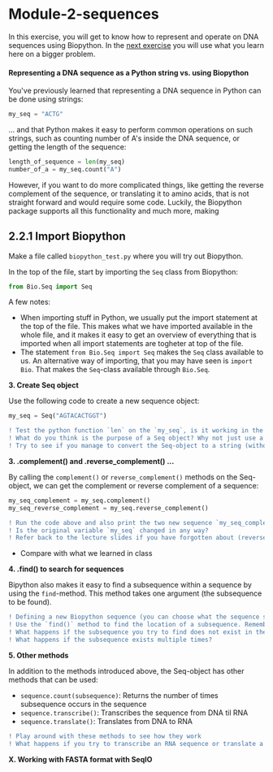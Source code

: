 # Module-2-sequences
In this exercise, you will get to know how to represent and operate on DNA sequences using Biopython. In the [next exercise](Exercise2.md)
you will use what you learn here on a bigger problem.

#### Representing a DNA sequence as a Python string vs. using Biopython
You've previously learned that representing a DNA sequence in Python can be done using strings:
```python
my_seq = "ACTG"
```
... and that Python makes it easy to perform common operations on such strings, such as counting number of A's inside the DNA sequence, or getting the length of the sequence:
```python
length_of_sequence = len(my_seq)
number_of_a = my_seq.count("A")
```

However, if you want to do more complicated things, like getting the reverse complement of the sequence, or translating it to amino acids, that is not straight forward and would require some code. Luckily, the Biopython package supports all this functionality and much more, making  


## 2.2.1 Import Biopython

Make a file called `biopython_test.py` where you will try out Biopython.

In the top of the file, start by importing the `Seq` class from Biopython:

```python
from Bio.Seq import Seq
```

A few notes:
* When importing stuff in Python, we usually put the import statement at the top of the file. This makes what we have imported available in the whole file, and it makes it easy to get an overview of everything that is imported when all import statements are togheter at top of the file.
* The statement `from Bio.Seq import Seq` makes the `Seq` class available to us. An alternative way of importing, that you may have seen is `import Bio`. That makes the `Seq`-class available through `Bio.Seq`.

**3. Create Seq object**

Use the following code to create a new sequence object:
```python
my_seq = Seq("AGTACACTGGT")
```
```diff
! Test the python function `len` on the `my_seq`, is it working in the same way as before?
! What do you think is the purpose of a Seq object? Why not just use a string?
! Try to see if you manage to convert the Seq-object to a string (without reading any documentation). 
```


**3. .complement() and .reverse_complement() ...**

By calling the `complement()` or `reverse_complement()` methods on the Seq-object, we can get the complement or reverse complement of a sequence:
```python
my_seq_complement = my_seq.complement()
my_seq_reverse_complement = my_seq.reverse_complement()
```
```diff
! Run the code above and also print the two new sequence `my_seq_complement` and `my_seq_reverse_complement`. Is the result as expected?
! Is the original variable `my_seq` changed in any way? 
! Refer back to the lecture slides if you have forgotten about (reverse) complementarity
```

- Compare with what we learned in class

**4. .find() to search for sequences**

Bipython also makes it easy to find a subsequence within a sequence by using the `find`-method. This method takes one argument (the subsequence to be found).

```diff
! Defining a new Biopython sequence (you can choose what the sequence should be)
! Use the `find()` method to find the location of a subsequence. Remember that you use methods on the sequence object by using the `some_sequence.some_method()`-notation. Store the result in a variable and print that variable to see the location.
! What happens if the subsequence you try to find does not exist in the sequence?
! What happens if the subsequence exists multiple times?
```


**5. Other methods**

In addition to the methods introduced above, the Seq-object has other methods that can be used:
* `sequence.count(subsequence)`: Returns the number of times subsequence occurs in the sequence
* `sequence.transcribe()`: Transcribes the sequence from DNA til RNA
* `sequence.translate()`: Translates from DNA to RNA

```diff
! Play around with these methods to see how they work
! What happens if you try to transcribe an RNA sequence or translate a DNA sequence?
```

**X. Working with FASTA format with SeqIO**


